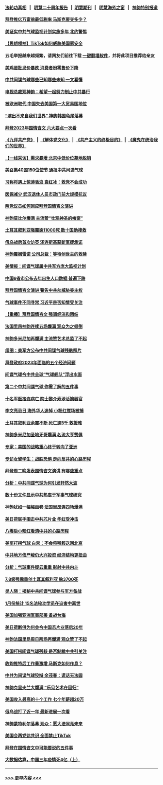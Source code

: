 #### [法轮功真相](https://github.com/gfw-breaker/truth/blob/master/README.md?t=0) &nbsp;&nbsp;|&nbsp;&nbsp; [明慧二十周年报告](https://github.com/gfw-breaker/mh-reports/blob/master/README.md?t=0) &nbsp;&nbsp;|&nbsp;&nbsp;[明慧期刊](https://github.com/gfw-breaker/mh-qikan) &nbsp;&nbsp;|&nbsp;&nbsp; [明慧海外之窗](https://github.com/gfw-breaker/mh-news/blob/master/README.md?t=0) &nbsp;&nbsp;|&nbsp;&nbsp; [神韵特别报道](https://github.com/gfw-breaker/mh-news/blob/master/shenyun.md?t=0)
#### [拜登推亿万富翁最低税率 马斯克要交多少？](../pages/nf4514/n13925901.md?t=02091843) 
#### [美证实中共气球监视计划实施多年 北约警惕](../pages/nf4514/n13925762.md?t=02091843) 
#### [【思想领袖】TikTok如何威胁美国家安全](../pages/nf4514/n13893011.md?t=02091843) 
#### 五毛举报越来越频繁，请网友们前往下载 [一键翻墙软件](https://github.com/gfw-breaker/ssr-accounts)，并将此项目推荐给亲友
#### [美鸡蛋批发价暴跌 消费者盼零售价下降](../pages/nf4514/n13925684.md?t=02091843) 
#### [中共间谍气球哪些已知哪些未知 一文看懂](../pages/nf4514/n13925659.md?t=02091843) 
#### [电视总裁观神韵：希望一起努力制止中共暴行](../pages/nf4514/n13925740.md?t=02091843) 
#### [被欧洲取代 中国失去美国第一大贸易国地位](../pages/nf4514/n13925575.md?t=02091843) 
#### [“演出不来自我们世界” 神韵韩国龟尾落幕](../pages/nf4514/n13925686.md?t=02091843) 
#### [拜登2023年国情咨文 六大要点一次看](../pages/nf4514/n13925576.md?t=02091843) 
#### [《九评共产党》](https://github.com/begood0513/9ping.md/blob/master/README.md) &nbsp;|&nbsp; [《解体党文化》](../../../../jtdwh.md/blob/master/README.md)  &nbsp;|&nbsp; [《共产主义的终极目的》](../../../../gczydzjmd.md/blob/master/README.md) &nbsp;|&nbsp; [《魔鬼在统治我们的世界》](../../../../mgztzwmdsj.md/blob/master/README.md) 
#### [【一线采访】需求暴增 北京中低价位墓地脱销](../pages/nf4514/n13925419.md?t=02091843) 
#### [美召集40国150位使节 通报中共间谍气球](../pages/nf4514/n13925414.md?t=02091843) 
#### [习称将遇上惊涛骇浪 袁红冰：救党不会成功](../pages/nf4514/n13925412.md?t=02091843) 
#### [医保减少 武汉退休人员市政门前大规模抗议](../pages/nf4514/n13925389.md?t=02091843) 
#### [两党议员如何回应拜登国情咨文演讲](../pages/nf4514/n13925314.md?t=02091843) 
#### [神韵莫比尔爆满 主流赞“壮观神圣的飨宴”](../pages/nf4514/n13925369.md?t=02091843) 
#### [土耳其叙利亚强震逾11000死 数十国助搜救](../pages/nf4514/n13925018.md?t=02091843) 
#### [俄乌战后首次访英 泽连斯基获新军援承诺](../pages/nf4514/n13925463.md?t=02091843) 
#### [神韵震撼雷诺 公司总裁：等待创世主的救赎](../pages/nf4514/n13925459.md?t=02091843) 
#### [美情报：间谍气球属中共军方庞大监视计划](../pages/nf4514/n13924995.md?t=02091843) 
#### [中国6省市公布去年出生人口数据 普遍下跌](../pages/nf4514/n13925082.md?t=02091843) 
#### [拜登国情咨文演讲 警告中共勿威胁美主权](../pages/nf4514/n13925017.md?t=02091843) 
#### [气球事件不同寻常 习近平是否知情受关注](../pages/nf4514/n13924938.md?t=02091843) 
#### [【重播】拜登国情咨文 强调经济和团结](../pages/nf4514/n13924934.md?t=02091843) 
#### [法国里昂神韵连续五场爆满 观众为之倾倒](../pages/nf4514/n13924914.md?t=02091843) 
#### [神韵多米尼加再爆满 主流赞艺术总监了不起](../pages/nf4514/n13925274.md?t=02091843) 
#### [组图：美军方公布中共间谍气球残骸照片](../pages/nf4514/n13924854.md?t=02091843) 
#### [拜登政府2023年面临的五个经济问题](../pages/nf4514/n13924801.md?t=02091843) 
#### [间谍气球令中共全球“气球舰队”浮出水面](../pages/nf4514/n13924302.md?t=02091843) 
#### [第二个中共间谍气球 你需了解的五件事](../pages/nf4514/n13924810.md?t=02091843) 
#### [十名军医接连病亡 院士黎介寿涉活摘器官](../pages/nf4514/n13924785.md?t=02091843) 
#### [李文亮忌日 海外华人追悼 小粉红搅场被捕](../pages/nf4514/n13924598.md?t=02091843) 
#### [土耳其叙利亚余震不断 死亡逾5千 救援难](../pages/nf4514/n13924489.md?t=02091843) 
#### [神韵多米尼加圣地牙哥爆满 名流大亨赞佩](../pages/nf4514/n13924578.md?t=02091843) 
#### [专家：美国的战略重心终于转向了亚洲](../pages/nf4514/n13924497.md?t=02091843) 
#### [专访女留学生：战胜恐惧 走向反共的心路历程](../pages/nf4514/n13924127.md?t=02091843) 
#### [拜登周二晚发表国情咨文演讲 有哪些重点](../pages/nf4514/n13924361.md?t=02091843) 
#### [分析：中共间谍气球为何引发轩然大波](../pages/nf4514/n13924177.md?t=02091843) 
#### [数十份文件显示中共热衷于军事气球研究](../pages/nf4514/n13924151.md?t=02091843) 
#### [神韵犹如一幅幅画卷 法国里昂连四场爆满](../pages/nf4514/n13924363.md?t=02091843) 
#### [美日荷联手围击中共芯片业 华虹受冲击](../pages/nf4514/n13924221.md?t=02091843) 
#### [八零后小粉红看清中共的心路历程](../pages/nf4514/n13921745.md?t=02091843) 
#### [美军打捞气球 白宫：不会将残骸送回北京](../pages/nf4514/n13924118.md?t=02091843) 
#### [中共地方债严峻仍大兴投资 经济结构更扭曲](../pages/nf4514/n13924082.md?t=02091843) 
#### [分析：气球事件疑云重重 影射中共内斗](../pages/nf4514/n13924062.md?t=02091843) 
#### [7.8级强震重创土耳其叙利亚 逾3700死](../pages/nf4514/n13923526.md?t=02091843) 
#### [吴人晓：揭秘中共间谍气球参与军方备战](../pages/nf4514/n13923992.md?t=02091843) 
#### [1月份统计 15名法轮功学员在迫害中离世](../pages/nf4514/n13922556.md?t=02091843) 
#### [美国加强亚洲军事部署 备战台海](../pages/nf4514/n13923308.md?t=02091843) 
#### [美日荷断供为何会令中国芯片业落后20年](../pages/nf4514/n13923701.md?t=02091843) 
#### [神韵法国里昂周日两场再爆满 观众赞了不起](../pages/nf4514/n13923811.md?t=02091843) 
#### [美国打捞间谍气球残骸 是否制裁中共引关注](../pages/nf4514/n13923512.md?t=02091843) 
#### [收购推特后工作量激增 马斯克如何作息？](../pages/nf4514/n13923424.md?t=02091843) 
#### [中共为间谍气球狡辩 余茂春：谎话无法圆](../pages/nf4514/n13923437.md?t=02091843) 
#### [神韵克里夫兰大爆满 “乐见艺术在回归”](../pages/nf4514/n13923847.md?t=02091843) 
#### [美国收入最高的十个工作 七个年薪超20万](../pages/nf4514/n13921953.md?t=02091843) 
#### [俄乌战打了近一年 最新进展一次看](../pages/nf4514/n13923368.md?t=02091843) 
#### [神韵蒙特利尔落幕 观众：愿大法照亮未来](../pages/nf4514/n13923723.md?t=02091843) 
#### [美国会两党达共识 全面禁止TikTok](../pages/nf4514/n13923370.md?t=02091843) 
#### [拜登在国情咨文中可能要说的五件事](../pages/nf4514/n13923305.md?t=02091843) 
#### [大数据估算，中国三年疫情死4亿（上）](../pages/nf4514/n13922184.md?t=02091843) 

----
#### [ >>> 更早内容 <<< ](../indexes/nf4514-earlier.md)
